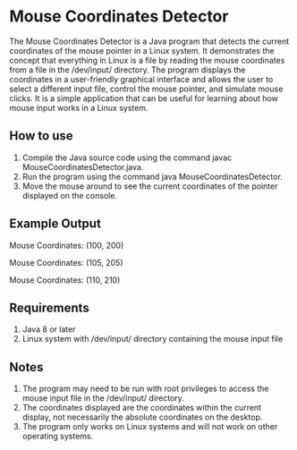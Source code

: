 # Mouse Coordinates Detector

The Mouse Coordinates Detector is a Java program that detects the current coordinates of the mouse pointer in a Linux system. It demonstrates the concept that everything in Linux is a file by reading the mouse coordinates from a file in the /dev/input/ directory. The program displays the coordinates in a user-friendly graphical interface and allows the user to select a different input file, control the mouse pointer, and simulate mouse clicks. It is a simple application that can be useful for learning about how mouse input works in a Linux system.

## How to use
1. Compile the Java source code using the command javac MouseCoordinatesDetector.java.
2. Run the program using the command java MouseCoordinatesDetector.
3. Move the mouse around to see the current coordinates of the pointer displayed on the console.

## Example Output
Mouse Coordinates: (100, 200)

Mouse Coordinates: (105, 205)

Mouse Coordinates: (110, 210)

## Requirements
1. Java 8 or later
2. Linux system with /dev/input/ directory containing the mouse input file

## Notes

1. The program may need to be run with root privileges to access the mouse input file in the /dev/input/ directory.
2. The coordinates displayed are the coordinates within the current display, not necessarily the absolute coordinates on the desktop.
3. The program only works on Linux systems and will not work on other operating systems.


